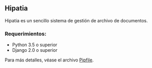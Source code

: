 ## Hipatia

Hipatia es un sencillo sistema de gestión de archivo de
documentos.

### Requerimientos:

- Python 3.5 o superior
- Django 2.0 o superior

Para más detalles, véase el archivo [Pipfile](Pipfile).
